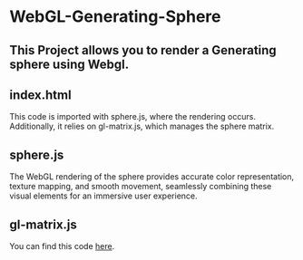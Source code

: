 # WebGL-Generating-Sphere
## This Project allows you to render a Generating sphere using Webgl.

## index.html
This code is imported with sphere.js, where the rendering occurs. Additionally, it relies on gl-matrix.js, which manages the sphere matrix.

## sphere.js 
The WebGL rendering of the sphere provides accurate color representation, texture mapping, and smooth movement, seamlessly combining these visual elements for an immersive user experience. 

## gl-matrix.js 
You can find this code [here](https://unpkg.com/gl-matrix@2.4.0/dist/gl-matrix.js).
